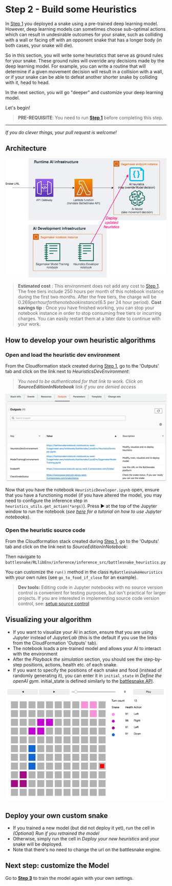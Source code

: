 # Step 2 - Build some Heuristics

In [Step 1](DeployTheAIEndpoint.md) you deployed a snake using a pre-trained deep learning model. However, deep learning models can sometimes choose sub-optimal actions which can result in undesirable outcomes for your snake, such as colliding with a wall or facing off with an opponent snake that has a longer body (in both cases, your snake will die).

So in this section, you will write some heuristics that serve as ground rules for your snake. These ground rules will override any decisions made by the deep learning model. For example, you can write a routine that will determine if a given movement decision will result in a collision with a wall, or if your snake can be able to defeat another shorter snake by colliding with it, head to head.

In the next section, you will go "deeper" and customize your deep learning model.

Let's begin!

> __PRE-REQUISITE__: You need to run __[Step 1](DeployTheAIEndpoint.md)__ before completing this step.

---
_If you do clever things, your pull request is welcome!_

## Architecture

![Heuristic Dev Architecture](images/ArchitectureSagemakerBattlesnakeHeuristics.png "Heuristic Dev Architecture")

> __Estimated cost__ : This environment does not add any cost to [Step 1](DeployTheAIEndpoint.md). The free tiers include 250 hours per month of this notebook instance during the first two months.
> After the free tiers, the charge will be $0.269 per hour for the notebook instance ($6.5 per 24 hour period).
> __Cost savings tip__ : Once you have finished working, you can stop your notebook instance in order to stop consuming free tiers or incurring charges. You can easily restart them at a later date to continue with your work.

## How to develop your own heuristic algorithms

### Open and load the heuristic dev environment

From the Cloudformation stack created during [Step 1](DeployTheAIEndpoint.md), go to the 'Outputs' tab and click on the link next to _HeuristicsDevEnvironment_:

> _You need to be authenticated for that link to work. Click on __SourceEditionInNotebook__ link if you are denied access_

![Output tab](images/outputs.png "Output tab")

Now that you have the notebook `HeuristicDeveloper.ipynb` open, ensure that you have a functioning model (if you have altered the model, you may need to configure the inference step in `heuristics_utils.get_action(*args)`). Press ► at the top of the Jupyter window to run the notebook (_see [here](https://www.youtube.com/watch?v=7wfPqAyYADY) for a tutorial on how to use Jupyter notebooks_).

### Open the heuristic source code

From the Cloudformation stack created during [Step 1](DeployTheAIEndpoint.md), go to the 'Outputs' tab and click on the link next to _SourceEditionInNotebook_:

Then navigate to `battlesnake/RLlibEnv/inference/inference_src/battlesnake_heuristics.py`

You can customize the `run()` method in the class `MyBattlesnakeHeuristics` with your own rules (see `go_to_food_if_close` for an example). 

> __Dev tools:__ Editing code in Jupyter notebooks with no source version control is convenient for testing purposes,  but isn't practical for larger projects. If you are interested in implementing source code version control, see: [setup source control](SetupSourceControl.md)

## Visualizing your algorithm

- If you want to visualize your AI in action, ensure that you are using *Jupyter* instead of *JupyterLab* (this is the default if you use the links from the CloudFormation 'Outputs' tab).
- The notebook loads a pre-trained model and allows your AI to interact with the environment
- After the *Playback the simulation* section, you should see the step-by-step positions, actions, health etc. of each snake.
- If you want to specify the positions of each snake and food (instead of randomly generating it), you can enter it in `initial_state` in *Define the openAI gym*. initial_state is defined similarly to the [battlesnake API](https://docs.battlesnake.com/snake-api).

![Visualization](images/VisualizingHeuristics.png "Visualize the heuristics")

## Deploy your own custom snake

- If you trained a new model (but did not deploy it yet), run the cell in *(Optional) Run if you retrained the model*
- Otherwise, simply run the cell in *Deploy your new heuristics* and your snake will be deployed.
- Note that there's no need to change the url on the battlesnake engine.

## Next step: customize the Model

Go to __[Step 3](TrainModelAndDeploy.md)__ to train the model again with your own settings.
